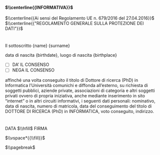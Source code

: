 
#### $\\centerline{{INFORMATIVA}}$


$\\centerline{{Ai sensi del Regolamento UE n. 679/2016 del 27.04.2016}}$
$\\centerline{{"REGOLAMENTO GENERALE SULLA PROTEZIONE DEI DATI"}}$

# 

Il sottoscritto {name} {surname}

data di nascita {birthdate}, luogo di nascita {birthplace}

* [ ] DA’ IL CONSENSO
* [ ]   NEGA IL CONSENSO

affinché una volta conseguito il titolo di Dottore di ricerca (PhD) in Informatica l’Università comunichi e diffonda all’esterno, su richiesta di soggetti pubblici, aziende private, associazioni di categoria e altri soggetti privati ovvero di propria iniziativa, anche mediante inserimento in sito “internet” o in altri circuiti informativi, i seguenti dati personali: nominativo, data di nascita, numero di matricola, data del conseguimento del titolo di DOTTORE DI RICERCA (PhD) in INFORMATICA, voto conseguito, indirizzo.

# 

DATA $\\hfill$ FIRMA

$\\vspace*{{\\fill}}$

$\\pagebreak$
